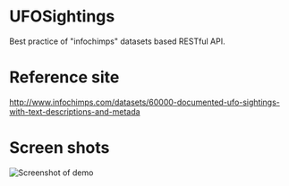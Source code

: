 UFOSightings
============

Best practice of "infochimps" datasets based RESTful API.

Reference site
============
http://www.infochimps.com/datasets/60000-documented-ufo-sightings-with-text-descriptions-and-metada

# Screen shots

![Screenshot of demo](https://raw.github.com/yangboz/UFOSightings/master/snapshot_demo.png)
